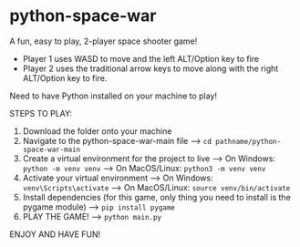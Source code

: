 # python-space-war

A fun, easy to play, 2-player space shooter game! 
- Player 1 uses WASD to move and the left ALT/Option key to fire
- Player 2 uses the traditional arrow keys to move along with the right ALT/Option key to fire.

Need to have Python installed on your machine to play!

STEPS TO PLAY:
1. Download the folder onto your machine
2. Navigate to the python-space-war-main file 
  --> ```cd pathname/python-space-war-main```
3. Create a virtual environment for the project to live 
  --> On Windows: ```python -m venv venv```
  --> On MacOS/Linux: ```python3 -m venv venv```
4. Activate your virtual environment
  --> On Windows: ```venv\Scripts\activate```
  --> On MacOS/Linux: ```source venv/bin/activate```
5. Install dependencies (for this game, only thing you need to install is the pygame module)
  --> ```pip install pygame```
6. PLAY THE GAME!
   --> ```python main.py```

ENJOY AND HAVE FUN!

